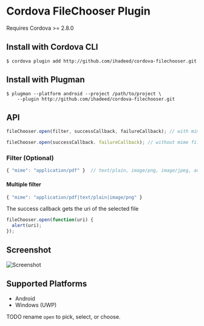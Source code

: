 # Cordova FileChooser Plugin

Requires Cordova >= 2.8.0

## Install with Cordova CLI
	$ cordova plugin add http://github.com/ihadeed/cordova-filechooser.git

## Install with Plugman
	$ plugman --platform android --project /path/to/project \ 
		--plugin http://github.com/ihadeed/cordova-filechooser.git

## API

```javascript
fileChooser.open(filter, successCallback, failureCallback); // with mime filter

fileChooser.open(successCallback. failureCallback); // without mime filter
```

### Filter (Optional)

```javascript
{ "mime": "application/pdf" }  // text/plain, image/png, image/jpeg, audio/wav etc
```

#### Multiple filter

```javascript
{ "mime": "application/pdf|text/plain|image/png" }
```

The success callback gets the uri of the selected file

```javascript
fileChooser.open(function(uri) {
  alert(uri);
});
```

## Screenshot

![Screenshot](filechooser.png "Screenshot")

## Supported Platforms

- Android
- Windows (UWP)

TODO rename `open` to pick, select, or choose.
